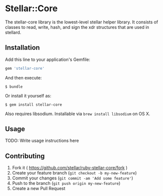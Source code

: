 # Stellar::Core

The stellar-core library is the lowest-level stellar helper library.  It consists of classes
to read, write, hash, and sign the xdr structures that are used in stellard.

## Installation

Add this line to your application's Gemfile:

```ruby
gem 'stellar-core'
```

And then execute:

    $ bundle

Or install it yourself as:

    $ gem install stellar-core

Also requires libsodium. Installable via `brew install libsodium` on OS X.

## Usage

TODO: Write usage instructions here

## Contributing

1. Fork it ( https://github.com/stellar/ruby-stellar-core/fork )
2. Create your feature branch (`git checkout -b my-new-feature`)
3. Commit your changes (`git commit -am 'Add some feature'`)
4. Push to the branch (`git push origin my-new-feature`)
5. Create a new Pull Request
